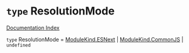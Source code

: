 # `type` ResolutionMode

[Documentation Index](../README.md)

`type` ResolutionMode = [ModuleKind.ESNext](../enum.ModuleKind/README.md#esnext--99) | [ModuleKind.CommonJS](../enum.ModuleKind/README.md#commonjs--1) | `undefined`
